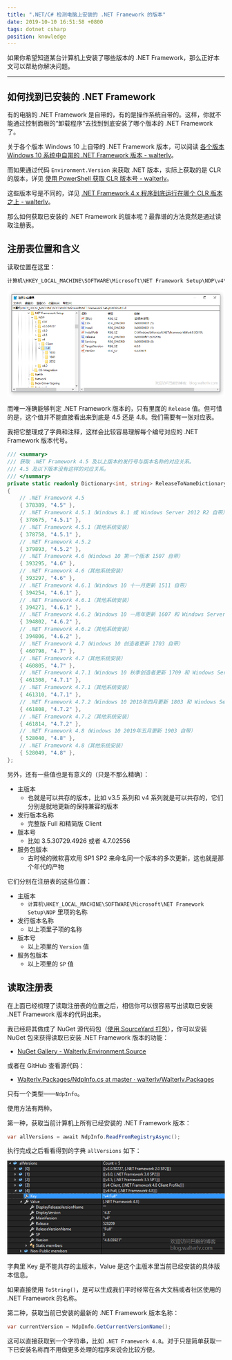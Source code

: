 ```yaml
---
title: ".NET/C# 检测电脑上安装的 .NET Framework 的版本"
date: 2019-10-10 16:51:58 +0800
tags: dotnet csharp
position: knowledge
---
```


如果你希望知道某台计算机上安装了哪些版本的 .NET Framework，那么正好本文可以帮助你解决问题。

---

<div id="toc"></div>

## 如何找到已安装的 .NET Framework

有的电脑的 .NET Framework 是自带的，有的是操作系统自带的。这样，你就不能通过控制面板的“卸载程序”去找到到底安装了哪个版本的 .NET Framework 了。

关于各个版本 Windows 10 上自带的 .NET Framework 版本，可以阅读 [各个版本 Windows 10 系统中自带的 .NET Framework 版本 - walterlv](/post/embeded-dotnet-version-in-all-windows)。

而如果通过代码 `Environment.Version` 来获取 .NET 版本，实际上获取的是 CLR 的版本，详见 [使用 PowerShell 获取 CLR 版本号 - walterlv](/post/powershell/2017/09/28/get-clr-version-via-powershell.html)。

这些版本号是不同的，详见 [.NET Framework 4.x 程序到底运行在哪个 CLR 版本之上 - walterlv](/dotnet/2017/09/22/dotnet-version.html)。

那么如何获取已安装的 .NET Framework 的版本呢？最靠谱的方法竟然是通过读取注册表。

## 注册表位置和含义

读取位置在这里：

```powershell
计算机\HKEY_LOCAL_MACHINE\SOFTWARE\Microsoft\NET Framework Setup\NDP\v4\Full\2052
```

![注册表位置](/static/posts/2019-10-10-14-57-02.png)

而唯一准确能够判定 .NET Framework 版本的，只有里面的 `Release` 值。但可惜的是，这个值并不能直接看出来到底是 4.5 还是 4.8。我们需要有一张对应表。

我把它整理成了字典和注释，这样会比较容易理解每个编号对应的 .NET Framework 版本代号。

```csharp
/// <summary>
/// 获取 .NET Framework 4.5 及以上版本的发行号与版本名称的对应关系。
/// 4.5 及以下版本没有这样的对应关系。
/// </summary>
private static readonly Dictionary<int, string> ReleaseToNameDictionary = new Dictionary<int, string>
{
    // .NET Framework 4.5
    { 378389, "4.5" },
    // .NET Framework 4.5.1（Windows 8.1 或 Windows Server 2012 R2 自带）
    { 378675, "4.5.1" },
    // .NET Framework 4.5.1（其他系统安装）
    { 378758, "4.5.1" },
    // .NET Framework 4.5.2
    { 379893, "4.5.2" },
    // .NET Framework 4.6（Windows 10 第一个版本 1507 自带）
    { 393295, "4.6" },
    // .NET Framework 4.6（其他系统安装）
    { 393297, "4.6" },
    // .NET Framework 4.6.1（Windows 10 十一月更新 1511 自带）
    { 394254, "4.6.1" },
    // .NET Framework 4.6.1（其他系统安装）
    { 394271, "4.6.1" },
    // .NET Framework 4.6.2（Windows 10 一周年更新 1607 和 Windows Server 2016 自带）
    { 394802, "4.6.2" },
    // .NET Framework 4.6.2（其他系统安装）
    { 394806, "4.6.2" },
    // .NET Framework 4.7（Windows 10 创造者更新 1703 自带）
    { 460798, "4.7" },
    // .NET Framework 4.7（其他系统安装）
    { 460805, "4.7" },
    // .NET Framework 4.7.1（Windows 10 秋季创造者更新 1709 和 Windows Server 1709 自带）
    { 461308, "4.7.1" },
    // .NET Framework 4.7.1（其他系统安装）
    { 461310, "4.7.1" },
    // .NET Framework 4.7.2（Windows 10 2018年四月更新 1803 和 Windows Server 1803 自带）
    { 461808, "4.7.2" },
    // .NET Framework 4.7.2（其他系统安装）
    { 461814, "4.7.2" },
    // .NET Framework 4.8（Windows 10 2019年五月更新 1903 自带）
    { 528040, "4.8" },
    // .NET Framework 4.8（其他系统安装）
    { 528049, "4.8" },
};
```

另外，还有一些值也是有意义的（只是不那么精确）：

- 主版本
    - 也就是可以共存的版本，比如 v3.5 系列和 v4 系列就是可以共存的，它们分别是就地更新的保持兼容的版本
- 发行版本名称
    - 完整版 Full 和精简版 Client
- 版本号
    - 比如 3.5.30729.4926 或者 4.7.02556
- 服务包版本
    - 古时候的微软喜欢用 SP1 SP2 来命名同一个版本的多次更新，这也就是那个年代的产物

它们分别在注册表的这些位置：

- 主版本
    - `计算机\HKEY_LOCAL_MACHINE\SOFTWARE\Microsoft\NET Framework Setup\NDP` 里项的名称
- 发行版本名称
    - 以上项里子项的名称
- 版本号
    - 以上项里的 `Version` 值
- 服务包版本
    - 以上项里的 `SP` 值

## 读取注册表

在上面已经梳理了读取注册表的位置之后，相信你可以很容易写出读取已安装 .NET Framework 版本的代码出来。

我已经将其做成了 NuGet 源代码包（[使用 SourceYard 打包](https://blog.lindexi.com/post/sourceyard-%E5%88%B6%E4%BD%9C%E6%BA%90%E4%BB%A3%E7%A0%81%E5%8C%85)），你可以安装 NuGet 包来获得读取已安装 .NET Framework 版本的功能：

- [NuGet Gallery - Walterlv.Environment.Source](https://www.nuget.org/packages/Walterlv.Environment.Source/)

或者在 GitHub 查看源代码：

- [Walterlv.Packages/NdpInfo.cs at master · walterlv/Walterlv.Packages](https://github.com/walterlv/Walterlv.Packages/blob/master/src/Utils/Walterlv.Environment/NdpInfo.cs)

只有一个类型——`NdpInfo`。

使用方法有两种。

第一种，获取当前计算机上所有已经安装的 .NET Framework 版本：

```csharp
var allVersions = await NdpInfo.ReadFromRegistryAsync();
```

执行完成之后看看得到的字典 `allVersions` 如下：

![已安装的全部 .NET Framework](/static/posts/2019-10-10-16-39-25.png)

字典里 Key 是不能共存的主版本，Value 是这个主版本里当前已经安装的具体版本信息。

如果直接使用 `ToString()`，是可以生成我们平时经常在各大文档或者社区使用的 .NET Framework 的名称。

第二种，获取当前已安装的最新的 .NET Framework 版本名称：

```csharp
var currentVersion = NdpInfo.GetCurrentVersionName();
```

这可以直接获取到一个字符串，比如 `.NET Framework 4.8`。对于只是简单获取一下已安装名称而不用做更多处理的程序来说会比较方便。
